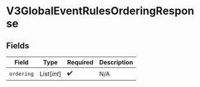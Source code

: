 # V3GlobalEventRulesOrderingResponse


## Fields

| Field              | Type               | Required           | Description        |
| ------------------ | ------------------ | ------------------ | ------------------ |
| `ordering`         | List[*int*]        | :heavy_check_mark: | N/A                |